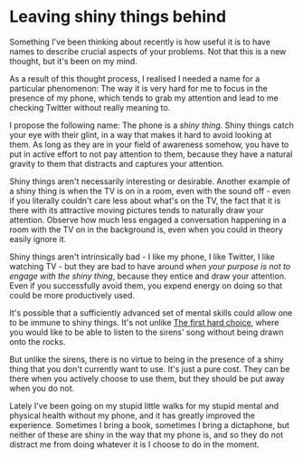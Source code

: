 # Leaving shiny things behind

Something I've been thinking about recently is how useful it is to have names to describe crucial aspects of your problems.
Not that this is a new thought, but it's been on my mind.

As a result of this thought process, I realised I needed a name for a particular phenomenon: The way it is very hard for me to focus in the presence of my phone, which tends to grab my attention and lead to me checking Twitter without really meaning to.

I propose the following name: The phone is a *shiny thing*. Shiny things catch your eye with their glint, in a way that makes it hard to avoid looking at them. As long as they are in your field of awareness somehow, you have to put in active effort to not pay attention to them, because they have a natural gravity to them that distracts and captures your attention.

Shiny things aren't necessarily interesting or desirable.
Another example of a shiny thing is when the TV is on in a room, even with the sound off - even if you literally couldn't care less about what's on the TV, the fact that it is there with its attractive moving pictures tends to naturally draw your attention. Observe how much less engaged a conversation happening in a room with the TV on in the background is, even when you could in theory easily ignore it.

Shiny things aren't intrinsically bad - I like my phone, I like Twitter, I like watching TV - but they are bad to have around *when your purpose is not to engage with the shiny thing*, because they entice and draw your attention. Even if you successfully avoid them, you expend energy on doing so that could be more productively used. 

It's possible that a sufficiently advanced set of mental skills could allow one to be immune to shiny things. It's not unlike [The first hard choice](https://drmaciver.substack.com/p/first-hard-choice), where you would like to be able to listen to the sirens' song without being drawn onto the rocks.

But unlike the sirens, there is no virtue to being in the presence of a shiny thing that you don't currently want to use. It's just a pure cost. They can be there when you actively choose to use them, but they should be put away when you do not.

Lately I've been going on my stupid little walks for my stupid mental and physical health without my phone, and it has greatly improved the experience. Sometimes I bring a book, sometimes I bring a dictaphone, but neither of these are shiny in the way that my phone is, and so they do not distract me from doing whatever it is I choose to do in the moment.

